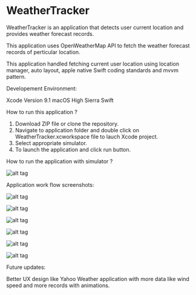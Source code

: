 # WeatherTracker

WeatherTracker is an application that detects user current location and provides weather forecast records.

This application uses OpenWeatherMap API to fetch the weather forecast records of perticular location.

This application handled fetching current user location using location manager, auto layout, apple native Swift coding standards and mvvm pattern.

Developement Environment:

Xcode Version 9.1
macOS High Sierra
Swift

How to run this application ?

1.  Download ZIP file or clone the repository.
2.  Navigate to application folder and double click on WeatherTracker.xcworkspace file to lauch Xcode project.
3.  Select appropriate simulator.
4.  To launch the application and click run button.

How to run the application with simulator ?

![alt tag](https://github.com/shivsuthanmhub/WeatherTracker/blob/master/WeatherTracker/Screenshots/Simulator_Test.png)

Application work flow screenshots:

![alt tag](https://github.com/shivsuthanmhub/WeatherTracker/blob/master/WeatherTracker/Screenshots/Launch_Screen.png)

![alt tag](https://github.com/shivsuthanmhub/WeatherTracker/blob/master/WeatherTracker/Screenshots/Screen_1.png)

![alt tag](https://github.com/shivsuthanmhub/WeatherTracker/blob/master/WeatherTracker/Screenshots/Screen_2.png)

![alt tag](https://github.com/shivsuthanmhub/WeatherTracker/blob/master/WeatherTracker/Screenshots/Screen_3.png)

![alt tag](https://github.com/shivsuthanmhub/WeatherTracker/blob/master/WeatherTracker/Screenshots/Screen_4.png)

![alt tag](https://github.com/shivsuthanmhub/WeatherTracker/blob/master/WeatherTracker/Screenshots/Screen_5.png)

Future updates:

Better UX design like Yahoo Weather application with more data like wind speed and more records with animations.
